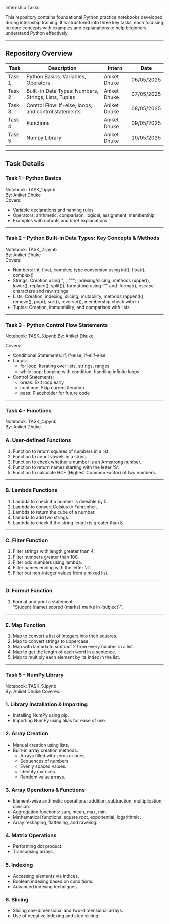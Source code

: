 Internship Tasks

This repository contains foundational Python practice notebooks developed during internship training. It is structured into three key tasks, each focusing on core concepts with examples and explanations to help beginners understand Python effectively.

---

##  Repository Overview

| Task | Description | Intern | Date |
|------|-------------|--------|------|
| Task 1 | Python Basics: Variables, Operators | Aniket Dhuke | 06/05/2025 |
| Task 2 | Built-in Data Types: Numbers, Strings, Lists, Tuples |  Aniket Dhuke | 07/05/2025 |
| Task 3 | Control Flow: if-else, loops, and control statements |  Aniket Dhuke | 08/05/2025 |
| Task 4 | Functions |  Aniket Dhuke | 09/05/2025 |
| Task 5 | Numpy Library |  Aniket Dhuke | 10/05/2025 |

---

##  Task Details

###  Task 1 – Python Basics  
Notebook: TASK_1.ipynb  
By:  Aniket Dhuke  
Covers:
- Variable declarations and naming rules  
- Operators: arithmetic, comparison, logical, assignment, membership  
- Examples with outputs and brief explanations  

---

###  Task 2 – Python Built-in Data Types: Key Concepts & Methods  
Notebook: TASK_2.ipynb  
By:  Aniket Dhuke  
Covers:
- Numbers: int, float, complex; type conversion using int(), float(), complex()  
- Strings: Creation using ", ', """; indexing/slicing, methods (upper(), lower(), replace(), split()), formatting using f"" and .format(), escape characters and raw strings  
- Lists: Creation, indexing, slicing, mutability, methods (append(), remove(), pop(), sort(), reverse()), membership check with in  
- Tuples: Creation, immutability, and comparison with lists  

---

###  Task 3 – Python Control Flow Statements  
Notebook: TASK_3.ipynb
By:  Aniket Dhuke  

Covers:
- Conditional Statements: if, if-else, if-elif-else  
- Loops:
  - for loop: Iterating over lists, strings, ranges  
  - while loop: Looping with condition, handling infinite loops  
- Control Statements:
  - break: Exit loop early  
  - continue: Skip current iteration  
  - pass: Placeholder for future code  

---

### Task 4 - Functions
Notebook: TASK_4.ipynb  
By: Aniket Dhuke

###  A. User-defined Functions
1. Function to return squares of numbers in a list.
2. Function to count vowels in a string.
3. Function to check whether a number is an Armstrong number.
4. Function to return names starting with the letter 'S'.
5. Function to calculate HCF (Highest Common Factor) of two numbers.

---

###  B. Lambda Functions
1. Lambda to check if a number is divisible by 5.
2. Lambda to convert Celsius to Fahrenheit.
3. Lambda to return the cube of a number.
4. Lambda to add two strings.
5. Lambda to check if the string length is greater than 8.

---

###  C. Filter Function
1. Filter strings with length greater than 4.
2. Filter numbers greater than 100.
3. Filter odd numbers using lambda.
4. Filter names ending with the letter 'a'.
5. Filter out non-integer values from a mixed list.

---

###  D. Format Function
1. Format and print a statement:  
   "Student {name} scored {marks} marks in {subject}".

---

###  E. Map Function
1. Map to convert a list of integers into their squares.
2. Map to convert strings to uppercase.
3. Map with lambda to subtract 2 from every number in a list.
4. Map to get the length of each word in a sentence.
5. Map to multiply each element by its index in the list.

---

### Task 5 - NumPy Library 
Notebook: TASK_5.ipynb  
By:  Aniket Dhuke
Coveres:

### 1. Library Installation & Importing
- Installing NumPy using pip.
- Importing NumPy using alias for ease of use.

### 2. Array Creation
- Manual creation using lists.
- Built-in array creation methods:
  - Arrays filled with zeros or ones.
  - Sequences of numbers.
  - Evenly spaced values.
  - Identity matrices.
  - Random value arrays.

### 3. Array Operations & Functions
- Element-wise arithmetic operations: addition, subtraction, multiplication, division.
- Aggregation functions: sum, mean, max, min.
- Mathematical functions: square root, exponential, logarithmic.
- Array reshaping, flattening, and raveling.

### 4. Matrix Operations
- Performing dot product.
- Transposing arrays.

### 5. Indexing
- Accessing elements via indices.
- Boolean indexing based on conditions.
- Advanced indexing techniques.

### 6. Slicing
- Slicing one-dimensional and two-dimensional arrays.
- Use of negative indexing and step slicing.


